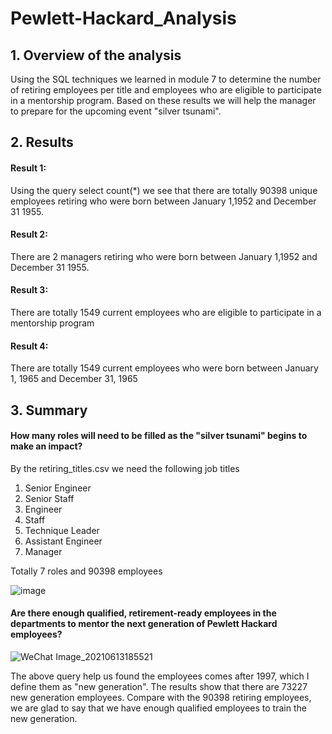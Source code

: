 # Pewlett-Hackard_Analysis
## 1. Overview of the analysis 
Using the SQL techniques we learned in module 7 to determine the number of retiring employees 
per title and employees who are eligible to participate in a mentorship program. Based on these 
results we will help the manager to prepare for the upcoming event "silver tsunami". 

## 2. Results 
#### Result 1: 
Using the query select count(*) we see that there are totally 90398 unique employees retiring 
who were born between January 1,1952 and December 31 1955. 

#### Result 2: 
There are 2 managers retiring who were born between January 1,1952 and December 31 1955. 

#### Result 3: 
There are totally 1549 current employees who are eligible to participate in a mentorship program 

#### Result 4: 
There are totally 1549 current employees who were born between January 1, 1965 and December 31, 1965

## 3. Summary 
#### How many roles will need to be filled as the "silver tsunami" begins to make an impact?
By the retiring_titles.csv we need the following job titles 
1. Senior Engineer 
2. Senior Staff 
3. Engineer 
4. Staff 
5. Technique Leader 
6. Assistant Engineer 
7. Manager 

Totally 7 roles and 90398 employees 

![image](https://user-images.githubusercontent.com/49871539/121823818-98b26480-cc75-11eb-94c5-b2fb55e7ad21.png)

#### Are there enough qualified, retirement-ready employees in the departments to mentor the next generation of Pewlett Hackard employees?

![WeChat Image_20210613185521](https://user-images.githubusercontent.com/49871539/121824450-47f13a80-cc7a-11eb-9a20-3a3d8d06ec22.png)

The above query help us found the employees comes after 1997, which I define them as "new generation". The results show that there are 
73227 new generation employees. 
Compare with the 90398 retiring employees, we are glad to say that we have enough qualified employees to train the new generation. 


